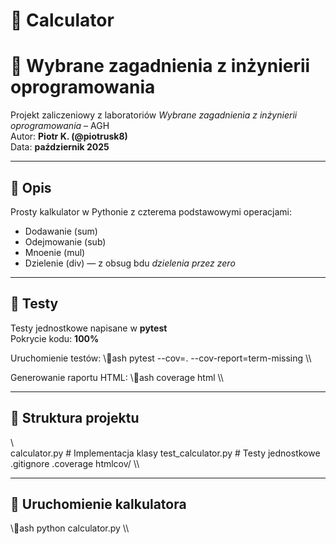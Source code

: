 # 🧮 Calculator  

# 🧠 Wybrane zagadnienia z inżynierii oprogramowania

Projekt zaliczeniowy z laboratoriów *Wybrane zagadnienia z inżynierii oprogramowania* – AGH  
Autor: **Piotr K. (@piotrusk8)**  
Data: **październik 2025**

---

## 📘 Opis
Prosty kalkulator w Pythonie z czterema podstawowymi operacjami:
- Dodawanie (sum)
- Odejmowanie (sub)
- Mnoenie (mul)
- Dzielenie (div) — z obsug bdu *dzielenia przez zero*

---

## 🧪 Testy
Testy jednostkowe napisane w **pytest**  
Pokrycie kodu: **100%**

Uruchomienie testów:
\\\ash
pytest --cov=. --cov-report=term-missing
\\\

Generowanie raportu HTML:
\\\ash
coverage html
\\\

---

## 📁 Struktura projektu
\\\
calculator.py         # Implementacja klasy
test_calculator.py    # Testy jednostkowe
.gitignore
.coverage
htmlcov/
\\\

---

## 🏁 Uruchomienie kalkulatora
\\\ash
python calculator.py
\\\

